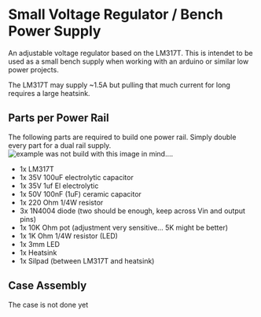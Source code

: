 Small Voltage Regulator / Bench Power Supply
============================================

An adjustable voltage regulator based on the LM317T. This is intendet to be used as a small bench supply
when working with an arduino or similar low power projects.

The LM317T may supply ~1.5A but pulling that much current for long requires a large heatsink.





Parts per Power Rail
------------------------
The following parts are required to build one power rail. Simply double every part for a dual rail supply.
![example was not build with this image in mind....](https://github.com/KaiserSoft/3D-Printing/blob/master/Power%20Supply%20v1/grfx/board%20without%20case%202015-03-06.jpg?raw=true)


* 1x LM317T
* 1x 35V 100uF electrolytic capacitor
* 1x 35V 1uf El electrolytic
* 1x 50V 100nF (1uF) ceramic capacitor
* 1x 220 Ohm 1/4W resistor
* 3x 1N4004 diode (two should be enough, keep across  Vin and output pins)
* 1x 10K Ohm pot (adjustment very sensitive... 5K might be better)
* 1x 1K Ohm 1/4W resistor (LED)
* 1x 3mm LED
* 1x Heatsink
* 1x Silpad (between LM317T and heatsink)


Case Assembly
-------------
The case is not done yet